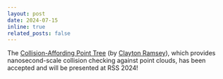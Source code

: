 ```yaml
---
layout: post
date: 2024-07-15
inline: true
related_posts: false
---
```


The <a href="publications#ramsey2024">Collision-Affording Point Tree</a> (by <a href="https://claytonwramsey.com">Clayton Ramsey</a>), which provides nanosecond-scale collision checking against point clouds, has been accepted and will be presented at RSS 2024!
